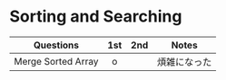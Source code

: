# Sorting and Searching

| Questions          | 1st  | 2nd  | Notes        |
| ------------------ | :--: | :--: | ------------ |
| Merge Sorted Array |  o   |      | 煩雑になった |

